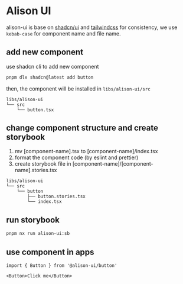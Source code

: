 # Alison UI
alison-ui is base on [shadcn/ui](https://ui.shadcn.com/) and [tailwindcss](https://tailwindcss.com/)
for consistency, we use `kebab-case` for component name and file name.

## add new component
use shadcn cli to add new component
```bash
pnpm dlx shadcn@latest add button
```

then, the component will be installed in `libs/alison-ui/src`
```
libs/alison-ui
└── src
    └── button.tsx
```


## change component structure and create storybook
1. mv [component-name].tsx to [component-name]/index.tsx
2. format the component code (by eslint and prettier)
3. create storybook file in [component-name]/[component-name].stories.tsx

```
libs/alison-ui
└── src
    └── button
        ├── button.stories.tsx
        └── index.tsx
```
## run storybook
```bash
pnpm nx run alison-ui:sb
```


## use component in apps
```tsx
import { Button } from '@alison-ui/button'

<Button>Click me</Button>
```




